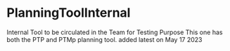 # PlanningToolInternal
Internal Tool to be circulated in the Team for Testing Purpose
This one has both the PTP and PTMp planning tool.
added latest on May 17 2023
